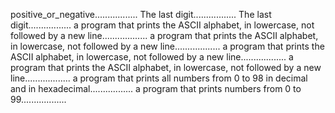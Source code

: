 positive_or_negative.................
The last digit.................
The last digit.................
a program that prints the ASCII alphabet, in lowercase, not followed by a new line..................
a program that prints the ASCII alphabet, in lowercase, not followed by a new line..................
a program that prints the ASCII alphabet, in lowercase, not followed by a new line..................
a program that prints the ASCII alphabet, in lowercase, not followed by a new line..................
a program that prints all numbers from 0 to 98 in decimal and in hexadecimal.................
a program that prints numbers from 0 to 99..................
